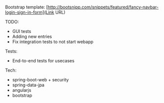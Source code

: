 Bootstrap template: [http://bootsnipp.com/snippets/featured/fancy-navbar-login-sign-in-form](Link URL)


TODO:

* GUI tests
* Adding new entries
* Fix integration tests to not start webapp

Tests:

* End-to-end tests for usecases

Tech:

* spring-boot-web + security
* spring-data-jpa
* angularjs
* bootstrap